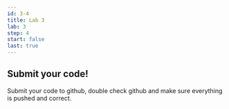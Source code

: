 ```yaml
---
id: 3-4
title: Lab 3 
lab: 3
step: 4
start: false
last: true
---
```


## Submit your code!

Submit your code to github, double check github and make sure everything is pushed and correct.